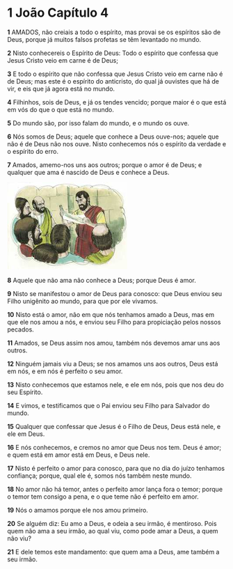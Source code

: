 # 1 João Capítulo 4

**1** 	AMADOS, não creiais a todo o espírito, mas provai se os espíritos são de Deus, porque já muitos falsos profetas se têm levantado no mundo.

**2** 	Nisto conhecereis o Espírito de Deus: Todo o espírito que confessa que Jesus Cristo veio em carne é de Deus;

**3** 	E todo o espírito que não confessa que Jesus Cristo veio em carne não é de Deus; mas este é o espírito do anticristo, do qual já ouvistes que há de vir, e eis que já agora está no mundo.

**4** 	Filhinhos, sois de Deus, e já os tendes vencido; porque maior é o que está em vós do que o que está no mundo.

**5** 	Do mundo são, por isso falam do mundo, e o mundo os ouve.

**6** 	Nós somos de Deus; aquele que conhece a Deus ouve-nos; aquele que não é de Deus não nos ouve. Nisto conhecemos nós o espírito da verdade e o espírito do erro.

**7** 	Amados, amemo-nos uns aos outros; porque o amor é de Deus; e qualquer que ama é nascido de Deus e conhece a Deus.

![](../Images/SweetPublishing/62-4-1.jpg) 

**8** 	Aquele que não ama não conhece a Deus; porque Deus é amor.

**9** 	Nisto se manifestou o amor de Deus para conosco: que Deus enviou seu Filho unigênito ao mundo, para que por ele vivamos.

**10** 	Nisto está o amor, não em que nós tenhamos amado a Deus, mas em que ele nos amou a nós, e enviou seu Filho para propiciação pelos nossos pecados.

**11** 	Amados, se Deus assim nos amou, também nós devemos amar uns aos outros.

**12** 	Ninguém jamais viu a Deus; se nos amamos uns aos outros, Deus está em nós, e em nós é perfeito o seu amor.

**13** 	Nisto conhecemos que estamos nele, e ele em nós, pois que nos deu do seu Espírito.

**14** 	E vimos, e testificamos que o Pai enviou seu Filho para Salvador do mundo.

**15** 	Qualquer que confessar que Jesus é o Filho de Deus, Deus está nele, e ele em Deus.

**16** 	E nós conhecemos, e cremos no amor que Deus nos tem. Deus é amor; e quem está em amor está em Deus, e Deus nele.

**17** 	Nisto é perfeito o amor para conosco, para que no dia do juízo tenhamos confiança; porque, qual ele é, somos nós também neste mundo.

**18** 	No amor não há temor, antes o perfeito amor lança fora o temor; porque o temor tem consigo a pena, e o que teme não é perfeito em amor.

**19** 	Nós o amamos porque ele nos amou primeiro.

**20** 	Se alguém diz: Eu amo a Deus, e odeia a seu irmão, é mentiroso. Pois quem não ama a seu irmão, ao qual viu, como pode amar a Deus, a quem não viu?

**21** 	E dele temos este mandamento: que quem ama a Deus, ame também a seu irmão.

